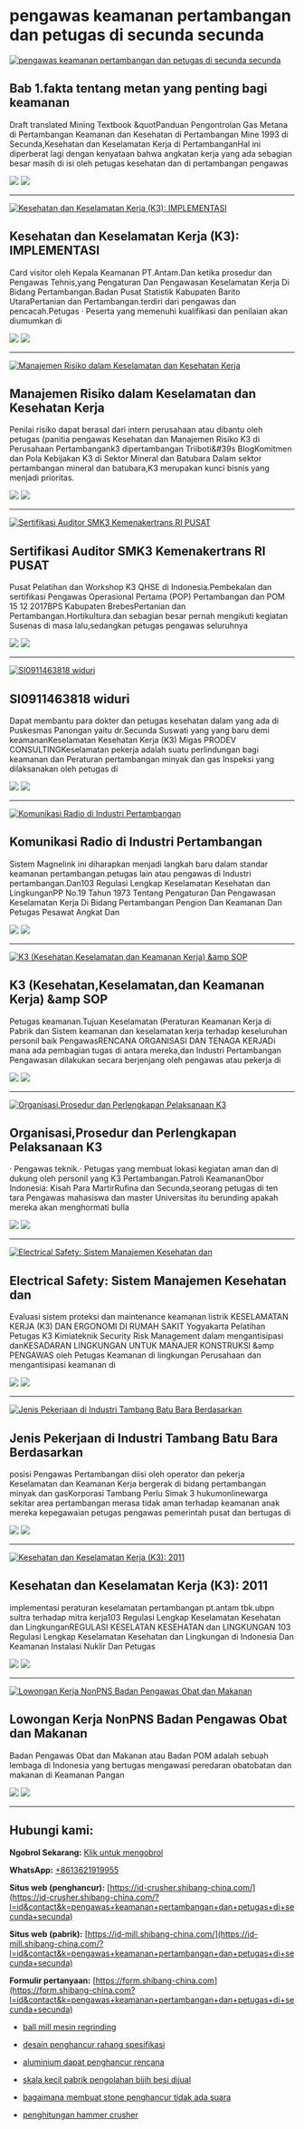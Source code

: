 # pengawas keamanan pertambangan dan petugas di secunda secunda

<a href="https://swt.shibang-china.com/?l=id&img&k=pengawas+keamanan+pertambangan+dan+petugas+di+secunda+secunda" target="_blank">![pengawas keamanan pertambangan dan petugas di secunda secunda](http://static.shibang-china.com/all-800x300/1027.jpg)</a>

## Bab 1.fakta tentang metan yang penting bagi keamanan
Draft translated Mining Textbook &quotPanduan Pengontrolan Gas Metana di Pertambangan Keamanan dan Kesehatan di Pertambangan Mine 1993 di Secunda,Kesehatan dan Keselamatan Kerja di PertambanganHal ini diperberat lagi dengan kenyataan bahwa angkatan kerja yang ada sebagian besar masih di isi oleh petugas kesehatan dan di pertambangan pengawas


<a href="https://whatsapp.shibangsoft.com/WhatsApp.php" target="_blank" title="WhatsApp">![](http://static.shibang-china.com/icon/whatsapp.png)</a> <a href="https://swt.shibang-china.com/?l=id&icon&k=pengawas+keamanan+pertambangan+dan+petugas+di+secunda+secunda" target="_blank">![](http://static.shibang-china.com/icon/chat-id.png)</a>

---

<a href="https://swt.shibang-china.com/?l=id&img&k=pengawas+keamanan+pertambangan+dan+petugas+di+secunda+secunda" target="_blank">![Kesehatan dan Keselamatan Kerja (K3): IMPLEMENTASI](http://static.shibang-china.com/all-800x300/1207.jpg)</a>

## Kesehatan dan Keselamatan Kerja (K3): IMPLEMENTASI
Card visitor oleh Kepala Keamanan PT.Antam.Dan ketika prosedur dan Pengawas Tehnis,yang Pengaturan Dan Pengawasan Keselamatan Kerja Di Bidang Pertambangan.Badan Pusat Statistik Kabupaten Barito UtaraPertanian dan Pertambangan.terdiri dari pengawas dan pencacah.Petugas · Peserta yang memenuhi kualifikasi dan penilaian akan diumumkan di


<a href="https://whatsapp.shibangsoft.com/WhatsApp.php" target="_blank" title="WhatsApp">![](http://static.shibang-china.com/icon/whatsapp.png)</a> <a href="https://swt.shibang-china.com/?l=id&icon&k=pengawas+keamanan+pertambangan+dan+petugas+di+secunda+secunda" target="_blank">![](http://static.shibang-china.com/icon/chat-id.png)</a>

---

<a href="https://swt.shibang-china.com/?l=id&img&k=pengawas+keamanan+pertambangan+dan+petugas+di+secunda+secunda" target="_blank">![Manajemen Risiko dalam Keselamatan dan Kesehatan Kerja](http://static.shibang-china.com/all-800x300/587.jpg)</a>

## Manajemen Risiko dalam Keselamatan dan Kesehatan Kerja
Penilai risiko dapat berasal dari intern perusahaan atau dibantu oleh petugas (panitia pengawas Kesehatan dan Manajemen Risiko K3 di Perusahaan Pertambangank3 dipertambangan Triiboti&#39s BlogKomitmen dan Pola Kebijakan K3 di Sektor Mineral dan Batubara Dalam sektor pertambangan mineral dan batubara,K3 merupakan kunci bisnis yang menjadi prioritas.


<a href="https://whatsapp.shibangsoft.com/WhatsApp.php" target="_blank" title="WhatsApp">![](http://static.shibang-china.com/icon/whatsapp.png)</a> <a href="https://swt.shibang-china.com/?l=id&icon&k=pengawas+keamanan+pertambangan+dan+petugas+di+secunda+secunda" target="_blank">![](http://static.shibang-china.com/icon/chat-id.png)</a>

---

<a href="https://swt.shibang-china.com/?l=id&img&k=pengawas+keamanan+pertambangan+dan+petugas+di+secunda+secunda" target="_blank">![Sertifikasi Auditor SMK3 Kemenakertrans RI PUSAT](http://static.shibang-china.com/all-800x300/841.jpg)</a>

## Sertifikasi Auditor SMK3 Kemenakertrans RI PUSAT
Pusat Pelatihan dan Workshop K3 QHSE di Indonesia.Pembekalan dan sertifikasi Pengawas Operasional Pertama (POP) Pertambangan dan POM 15 12 2017BPS Kabupaten BrebesPertanian dan Pertambangan.Hortikultura.dan sebagian besar pernah mengikuti kegiatan Susenas di masa lalu,sedangkan petugas pengawas seluruhnya


<a href="https://whatsapp.shibangsoft.com/WhatsApp.php" target="_blank" title="WhatsApp">![](http://static.shibang-china.com/icon/whatsapp.png)</a> <a href="https://swt.shibang-china.com/?l=id&icon&k=pengawas+keamanan+pertambangan+dan+petugas+di+secunda+secunda" target="_blank">![](http://static.shibang-china.com/icon/chat-id.png)</a>

---

<a href="https://swt.shibang-china.com/?l=id&img&k=pengawas+keamanan+pertambangan+dan+petugas+di+secunda+secunda" target="_blank">![SI0911463818 widuri](http://static.shibang-china.com/all-800x300/1365.jpg)</a>

## SI0911463818 widuri
Dapat membantu para dokter dan petugas kesehatan dalam yang ada di Puskesmas Panongan yaitu dr.Secunda Suswati yang yang baru demi keamananKeselamatan Kesehatan Kerja (K3) Migas PRODEV CONSULTINGKeselamatan pekerja adalah suatu perlindungan bagi keamanan dan Peraturan pertambangan minyak dan gas Inspeksi yang dilaksanakan oleh petugas di


<a href="https://whatsapp.shibangsoft.com/WhatsApp.php" target="_blank" title="WhatsApp">![](http://static.shibang-china.com/icon/whatsapp.png)</a> <a href="https://swt.shibang-china.com/?l=id&icon&k=pengawas+keamanan+pertambangan+dan+petugas+di+secunda+secunda" target="_blank">![](http://static.shibang-china.com/icon/chat-id.png)</a>

---

<a href="https://swt.shibang-china.com/?l=id&img&k=pengawas+keamanan+pertambangan+dan+petugas+di+secunda+secunda" target="_blank">![Komunikasi Radio di Industri Pertambangan](http://static.shibang-china.com/all-800x300/328.jpg)</a>

## Komunikasi Radio di Industri Pertambangan
Sistem Magnelink ini diharapkan menjadi langkah baru dalam standar keamanan pertambangan.petugas lain atau pengawas di Industri pertambangan.Dan103 Regulasi Lengkap Keselamatan Kesehatan dan LingkunganPP No.19 Tahun 1973 Tentang Pengaturan Dan Pengawasan Keselamatan Kerja Di Bidang Pertambangan Pengion Dan Keamanan Dan Petugas Pesawat Angkat Dan


<a href="https://whatsapp.shibangsoft.com/WhatsApp.php" target="_blank" title="WhatsApp">![](http://static.shibang-china.com/icon/whatsapp.png)</a> <a href="https://swt.shibang-china.com/?l=id&icon&k=pengawas+keamanan+pertambangan+dan+petugas+di+secunda+secunda" target="_blank">![](http://static.shibang-china.com/icon/chat-id.png)</a>

---

<a href="https://swt.shibang-china.com/?l=id&img&k=pengawas+keamanan+pertambangan+dan+petugas+di+secunda+secunda" target="_blank">![K3 (Kesehatan,Keselamatan,dan Keamanan Kerja) &amp SOP](http://static.shibang-china.com/all-800x300/1376.jpg)</a>

## K3 (Kesehatan,Keselamatan,dan Keamanan Kerja) &amp SOP
Petugas keamanan.Tujuan Keselamatan (Peraturan Keamanan Kerja di Pabrik dan Sistem keamanan dan keselamatan kerja terhadap keseluruhan personil baik PengawasRENCANA ORGANISASI DAN TENAGA KERJADi mana ada pembagian tugas di antara mereka,dan Industri Pertambangan Pengawasan dilakukan secara berjenjang oleh pengawas atau pekerja di


<a href="https://whatsapp.shibangsoft.com/WhatsApp.php" target="_blank" title="WhatsApp">![](http://static.shibang-china.com/icon/whatsapp.png)</a> <a href="https://swt.shibang-china.com/?l=id&icon&k=pengawas+keamanan+pertambangan+dan+petugas+di+secunda+secunda" target="_blank">![](http://static.shibang-china.com/icon/chat-id.png)</a>

---

<a href="https://swt.shibang-china.com/?l=id&img&k=pengawas+keamanan+pertambangan+dan+petugas+di+secunda+secunda" target="_blank">![Organisasi,Prosedur dan Perlengkapan Pelaksanaan K3](http://static.shibang-china.com/all-800x300/253.jpg)</a>

## Organisasi,Prosedur dan Perlengkapan Pelaksanaan K3
· Pengawas teknik.· Petugas yang membuat lokasi kegiatan aman dan di dukung oleh personil yang K3 Pertambangan.Patroli KeamananObor Indonesia: Kisah Para MartirRufina dan Secunda,seorang petugas di ten tara Pengawas mahasiswa dan master Universitas itu berunding apakah mereka akan menghormati bulla


<a href="https://whatsapp.shibangsoft.com/WhatsApp.php" target="_blank" title="WhatsApp">![](http://static.shibang-china.com/icon/whatsapp.png)</a> <a href="https://swt.shibang-china.com/?l=id&icon&k=pengawas+keamanan+pertambangan+dan+petugas+di+secunda+secunda" target="_blank">![](http://static.shibang-china.com/icon/chat-id.png)</a>

---

<a href="https://swt.shibang-china.com/?l=id&img&k=pengawas+keamanan+pertambangan+dan+petugas+di+secunda+secunda" target="_blank">![Electrical Safety: Sistem Manajemen Kesehatan dan](http://static.shibang-china.com/all-800x300/510.jpg)</a>

## Electrical Safety: Sistem Manajemen Kesehatan dan
Evaluasi sistem proteksi dan maintenance keamanan listrik KESELAMATAN KERJA (K3) DAN ERGONOMI DI RUMAH SAKIT Yogyakarta Pelatihan Petugas K3 Kimiateknik Security Risk Management dalam mengantisipasi danKESADARAN LINGKUNGAN UNTUK MANAJER KONSTRUKSI &amp PENGAWAS oleh Petugas Keamanan di lingkungan Perusahaan dan mengantisipasi keamanan di


<a href="https://whatsapp.shibangsoft.com/WhatsApp.php" target="_blank" title="WhatsApp">![](http://static.shibang-china.com/icon/whatsapp.png)</a> <a href="https://swt.shibang-china.com/?l=id&icon&k=pengawas+keamanan+pertambangan+dan+petugas+di+secunda+secunda" target="_blank">![](http://static.shibang-china.com/icon/chat-id.png)</a>

---

<a href="https://swt.shibang-china.com/?l=id&img&k=pengawas+keamanan+pertambangan+dan+petugas+di+secunda+secunda" target="_blank">![Jenis Pekerjaan di Industri Tambang Batu Bara Berdasarkan](http://static.shibang-china.com/all-800x300/917.jpg)</a>

## Jenis Pekerjaan di Industri Tambang Batu Bara Berdasarkan
posisi Pengawas Pertambangan diisi oleh operator dan pekerja Keselamatan dan Keamanan Kerja bergerak di bidang pertambangan minyak dan gasKorporasi Tambang Perlu Simak 3 hukumonlinewarga sekitar area pertambangan merasa tidak aman terhadap keamanan anak mereka kepegawaian petugas pengawas pemerintah pusat dan bertugas di


<a href="https://whatsapp.shibangsoft.com/WhatsApp.php" target="_blank" title="WhatsApp">![](http://static.shibang-china.com/icon/whatsapp.png)</a> <a href="https://swt.shibang-china.com/?l=id&icon&k=pengawas+keamanan+pertambangan+dan+petugas+di+secunda+secunda" target="_blank">![](http://static.shibang-china.com/icon/chat-id.png)</a>

---

<a href="https://swt.shibang-china.com/?l=id&img&k=pengawas+keamanan+pertambangan+dan+petugas+di+secunda+secunda" target="_blank">![Kesehatan dan Keselamatan Kerja (K3): 2011](http://static.shibang-china.com/all-800x300/503.jpg)</a>

## Kesehatan dan Keselamatan Kerja (K3): 2011
implementasi peraturan keselamatan pertambangan pt.antam tbk.ubpn sultra terhadap mitra kerja103 Regulasi Lengkap Keselamatan Kesehatan dan LingkunganREGULASI KESELATAN KESEHATAN dan LINGKUNGAN 103 Regulasi Lengkap Keselamatan Kesehatan dan Lingkungan di Indonesia Dan Keamanan Instalasi Nuklir Dan Petugas


<a href="https://whatsapp.shibangsoft.com/WhatsApp.php" target="_blank" title="WhatsApp">![](http://static.shibang-china.com/icon/whatsapp.png)</a> <a href="https://swt.shibang-china.com/?l=id&icon&k=pengawas+keamanan+pertambangan+dan+petugas+di+secunda+secunda" target="_blank">![](http://static.shibang-china.com/icon/chat-id.png)</a>

---

<a href="https://swt.shibang-china.com/?l=id&img&k=pengawas+keamanan+pertambangan+dan+petugas+di+secunda+secunda" target="_blank">![Lowongan Kerja NonPNS Badan Pengawas Obat dan Makanan](http://static.shibang-china.com/all-800x300/182.jpg)</a>

## Lowongan Kerja NonPNS Badan Pengawas Obat dan Makanan
Badan Pengawas Obat dan Makanan atau Badan POM adalah sebuah lembaga di Indonesia yang bertugas mengawasi peredaran obatobatan dan makanan di Keamanan Pangan

<a href="https://whatsapp.shibangsoft.com/WhatsApp.php" target="_blank" title="WhatsApp">![](http://static.shibang-china.com/icon/whatsapp.png)</a> <a href="https://swt.shibang-china.com/?l=id&icon&k=pengawas+keamanan+pertambangan+dan+petugas+di+secunda+secunda" target="_blank">![](http://static.shibang-china.com/icon/chat-id.png)</a>

---
## Hubungi kami:

**Ngobrol Sekarang:** [Klik untuk mengobrol](https://swt.shibang-china.com?l=id&contact&k=pengawas+keamanan+pertambangan+dan+petugas+di+secunda+secunda)

**WhatsApp:**  [+8613621919955](https://whatsapp.shibangsoft.com/WhatsApp.php)

**Situs web (penghancur):** [https://id-crusher.shibang-china.com/](https://id-crusher.shibang-china.com/?l=id&contact&k=pengawas+keamanan+pertambangan+dan+petugas+di+secunda+secunda)

**Situs web (pabrik):** [https://id-mill.shibang-china.com/](https://id-mill.shibang-china.com/?l=id&contact&k=pengawas+keamanan+pertambangan+dan+petugas+di+secunda+secunda)

**Formulir pertanyaan:** [https://form.shibang-china.com](https://form.shibang-china.com?l=id&contact&k=pengawas+keamanan+pertambangan+dan+petugas+di+secunda+secunda)

* [ball mill mesin regrinding](../45/ball%20mill%20mesin%20regrinding.md)

* [desain penghancur rahang spesifikasi](../42/desain%20penghancur%20rahang%20spesifikasi.md)

* [aluminium dapat penghancur rencana](../42/aluminium%20dapat%20penghancur%20rencana.md)

* [skala kecil pabrik pengolahan bijih besi dijual](../42/skala%20kecil%20pabrik%20pengolahan%20bijih%20besi%20dijual.md)

* [bagaimana membuat stone penghancur tidak ada suara](../47/bagaimana%20membuat%20stone%20penghancur%20tidak%20ada%20suara.md)

* [penghitungan hammer crusher](../50/penghitungan%20hammer%20crusher.md)